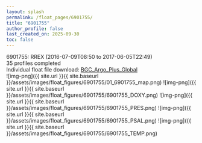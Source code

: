 ```yaml
---
layout: splash
permalink: /float_pages/6901755/
title: "6901755"
author_profile: false
last_created_on: 2025-09-30
toc: false
---
```

 
6901755: RREX (2016-07-09T08:50 to 2017-06-05T22:49)\
35 profiles completed\
Individual float file download: [BGC_Argo_Plus_Global](https://ftp.soest.hawaii.edu/bgc_argo_plus/Individual_Floats/outliers_removed/6901755_Sprof_processed.nc)\
![img-png]({{ site.url }}{{ site.baseurl }}/assets/images/float_figures/6901755/01_6901755_map.png)
![img-png]({{ site.url }}{{ site.baseurl }}/assets/images/float_figures/6901755/6901755_DOXY.png)
![img-png]({{ site.url }}{{ site.baseurl }}/assets/images/float_figures/6901755/6901755_PRES.png)
![img-png]({{ site.url }}{{ site.baseurl }}/assets/images/float_figures/6901755/6901755_PSAL.png)
![img-png]({{ site.url }}{{ site.baseurl }}/assets/images/float_figures/6901755/6901755_TEMP.png)
